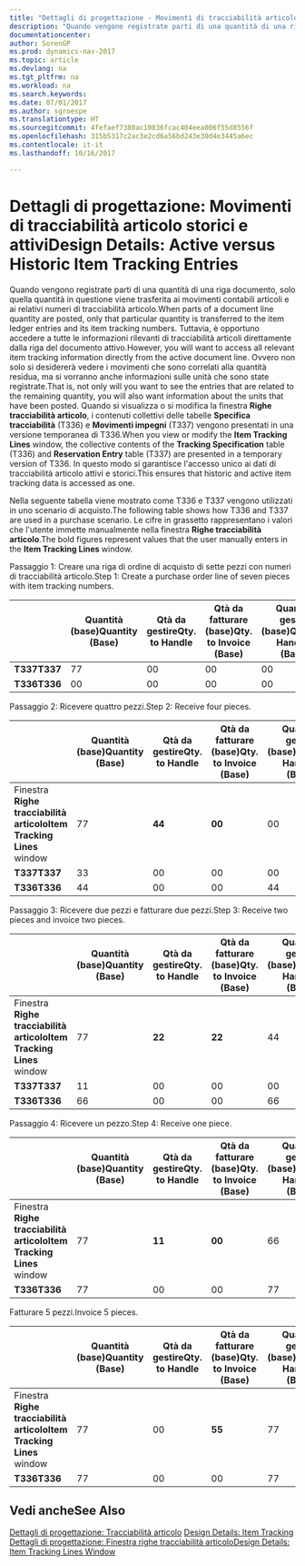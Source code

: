 ```yaml
---
title: "Dettagli di progettazione - Movimenti di tracciabilità articolo storici e attivi"
description: "Quando vengono registrate parti di una quantità di una riga documento, solo quella quantità in questione viene trasferita ai movimenti contabili articoli e ai relativi numeri di tracciabilità articolo. Tuttavia, è opportuno accedere a tutte le informazioni rilevanti di tracciabilità articoli direttamente dalla riga del documento attivo. Ovvero non solo si desidererà vedere i movimenti che sono correlati alla quantità residua, ma si vorranno anche informazioni sulle unità che sono state registrate. Quando si visualizza o si modifica la finestra **Righe tracciabilità articolo**, i contenuti collettivi delle tabelle **Specifica tracciabilità** (T336) e **Movimenti impegni** (T337) vengono presentati in una versione temporanea di T336. In questo modo si garantisce l'accesso unico ai dati di tracciabilità articolo attivi e storici."
documentationcenter: 
author: SorenGP
ms.prod: dynamics-nav-2017
ms.topic: article
ms.devlang: na
ms.tgt_pltfrm: na
ms.workload: na
ms.search.keywords: 
ms.date: 07/01/2017
ms.author: sgroespe
ms.translationtype: HT
ms.sourcegitcommit: 4fefaef7380ac10836fcac404eea006f55d8556f
ms.openlocfilehash: 315b5317c2ac3e2cd6a56bd243e30d4e3445a6ec
ms.contentlocale: it-it
ms.lasthandoff: 10/16/2017

---
```

# <a name="design-details-active-versus-historic-item-tracking-entries"></a><span data-ttu-id="1e0c4-107">Dettagli di progettazione: Movimenti di tracciabilità articolo storici e attivi</span><span class="sxs-lookup"><span data-stu-id="1e0c4-107">Design Details: Active versus Historic Item Tracking Entries</span></span>
<span data-ttu-id="1e0c4-108">Quando vengono registrate parti di una quantità di una riga documento, solo quella quantità in questione viene trasferita ai movimenti contabili articoli e ai relativi numeri di tracciabilità articolo.</span><span class="sxs-lookup"><span data-stu-id="1e0c4-108">When parts of a document line quantity are posted, only that particular quantity is transferred to the item ledger entries and its item tracking numbers.</span></span> <span data-ttu-id="1e0c4-109">Tuttavia, è opportuno accedere a tutte le informazioni rilevanti di tracciabilità articoli direttamente dalla riga del documento attivo.</span><span class="sxs-lookup"><span data-stu-id="1e0c4-109">However, you will want to access all relevant item tracking information directly from the active document line.</span></span> <span data-ttu-id="1e0c4-110">Ovvero non solo si desidererà vedere i movimenti che sono correlati alla quantità residua, ma si vorranno anche informazioni sulle unità che sono state registrate.</span><span class="sxs-lookup"><span data-stu-id="1e0c4-110">That is, not only will you want to see the entries that are related to the remaining quantity, you will also want information about the units that have been posted.</span></span> <span data-ttu-id="1e0c4-111">Quando si visualizza o si modifica la finestra **Righe tracciabilità articolo**, i contenuti collettivi delle tabelle **Specifica tracciabilità** (T336) e **Movimenti impegni** (T337) vengono presentati in una versione temporanea di T336.</span><span class="sxs-lookup"><span data-stu-id="1e0c4-111">When you view or modify the **Item Tracking Lines** window, the collective contents of the **Tracking Specification** table (T336) and **Reservation Entry** table (T337) are presented in a temporary version of T336.</span></span> <span data-ttu-id="1e0c4-112">In questo modo si garantisce l'accesso unico ai dati di tracciabilità articolo attivi e storici.</span><span class="sxs-lookup"><span data-stu-id="1e0c4-112">This ensures that historic and active item tracking data is accessed as one.</span></span>  

 <span data-ttu-id="1e0c4-113">Nella seguente tabella viene mostrato come T336 e T337 vengono utilizzati in uno scenario di acquisto.</span><span class="sxs-lookup"><span data-stu-id="1e0c4-113">The following table shows how T336 and T337 are used in a purchase scenario.</span></span> <span data-ttu-id="1e0c4-114">Le cifre in grassetto rappresentano i valori che l'utente immette manualmente nella finestra **Righe tracciabilità articolo**.</span><span class="sxs-lookup"><span data-stu-id="1e0c4-114">The bold figures represent values that the user manually enters in the **Item Tracking Lines** window.</span></span>  

 <span data-ttu-id="1e0c4-115">Passaggio 1: Creare una riga di ordine di acquisto di sette pezzi con numeri di tracciabilità articolo.</span><span class="sxs-lookup"><span data-stu-id="1e0c4-115">Step 1: Create a purchase order line of seven pieces with item tracking numbers.</span></span>  

||<span data-ttu-id="1e0c4-116">**Quantità (base)**</span><span class="sxs-lookup"><span data-stu-id="1e0c4-116">**Quantity (Base)**</span></span>|<span data-ttu-id="1e0c4-117">**Qtà da gestire**</span><span class="sxs-lookup"><span data-stu-id="1e0c4-117">**Qty. to Handle**</span></span>|<span data-ttu-id="1e0c4-118">**Qtà da fatturare (base)**</span><span class="sxs-lookup"><span data-stu-id="1e0c4-118">**Qty. to Invoice (Base)**</span></span>|<span data-ttu-id="1e0c4-119">**Quantità gestita (base)**</span><span class="sxs-lookup"><span data-stu-id="1e0c4-119">**Quantity Handled (Base)**</span></span>|<span data-ttu-id="1e0c4-120">**Quantità fatturata (base)**</span><span class="sxs-lookup"><span data-stu-id="1e0c4-120">**Quantity Invoiced (Base)**</span></span>|  
|-|----------------------------------------------|--------------------------------------------|------------------------------------------------------|-------------------------------------------------------|--------------------------------------------------------|  
|<span data-ttu-id="1e0c4-121">**T337**</span><span class="sxs-lookup"><span data-stu-id="1e0c4-121">**T337**</span></span>|<span data-ttu-id="1e0c4-122">7</span><span class="sxs-lookup"><span data-stu-id="1e0c4-122">7</span></span>|<span data-ttu-id="1e0c4-123">0</span><span class="sxs-lookup"><span data-stu-id="1e0c4-123">0</span></span>|<span data-ttu-id="1e0c4-124">0</span><span class="sxs-lookup"><span data-stu-id="1e0c4-124">0</span></span>|<span data-ttu-id="1e0c4-125">0</span><span class="sxs-lookup"><span data-stu-id="1e0c4-125">0</span></span>|<span data-ttu-id="1e0c4-126">0</span><span class="sxs-lookup"><span data-stu-id="1e0c4-126">0</span></span>|  
|<span data-ttu-id="1e0c4-127">**T336**</span><span class="sxs-lookup"><span data-stu-id="1e0c4-127">**T336**</span></span>|<span data-ttu-id="1e0c4-128">0</span><span class="sxs-lookup"><span data-stu-id="1e0c4-128">0</span></span>|<span data-ttu-id="1e0c4-129">0</span><span class="sxs-lookup"><span data-stu-id="1e0c4-129">0</span></span>|<span data-ttu-id="1e0c4-130">0</span><span class="sxs-lookup"><span data-stu-id="1e0c4-130">0</span></span>|<span data-ttu-id="1e0c4-131">0</span><span class="sxs-lookup"><span data-stu-id="1e0c4-131">0</span></span>|<span data-ttu-id="1e0c4-132">0</span><span class="sxs-lookup"><span data-stu-id="1e0c4-132">0</span></span>|  

 <span data-ttu-id="1e0c4-133">Passaggio 2: Ricevere quattro pezzi.</span><span class="sxs-lookup"><span data-stu-id="1e0c4-133">Step 2: Receive four pieces.</span></span>  

||<span data-ttu-id="1e0c4-134">**Quantità (base)**</span><span class="sxs-lookup"><span data-stu-id="1e0c4-134">**Quantity (Base)**</span></span>|<span data-ttu-id="1e0c4-135">**Qtà da gestire**</span><span class="sxs-lookup"><span data-stu-id="1e0c4-135">**Qty. to Handle**</span></span>|<span data-ttu-id="1e0c4-136">**Qtà da fatturare (base)**</span><span class="sxs-lookup"><span data-stu-id="1e0c4-136">**Qty. to Invoice (Base)**</span></span>|<span data-ttu-id="1e0c4-137">**Quantità gestita (base)**</span><span class="sxs-lookup"><span data-stu-id="1e0c4-137">**Quantity Handled (Base)**</span></span>|<span data-ttu-id="1e0c4-138">**Quantità fatturata (base)**</span><span class="sxs-lookup"><span data-stu-id="1e0c4-138">**Quantity Invoiced (Base)**</span></span>|  
|-|----------------------------------------------|--------------------------------------------|------------------------------------------------------|-------------------------------------------------------|--------------------------------------------------------|  
|<span data-ttu-id="1e0c4-139">Finestra **Righe tracciabilità articolo**</span><span class="sxs-lookup"><span data-stu-id="1e0c4-139">**Item Tracking Lines** window</span></span>|<span data-ttu-id="1e0c4-140">7</span><span class="sxs-lookup"><span data-stu-id="1e0c4-140">7</span></span>|<span data-ttu-id="1e0c4-141">**4**</span><span class="sxs-lookup"><span data-stu-id="1e0c4-141">**4**</span></span>|<span data-ttu-id="1e0c4-142">**0**</span><span class="sxs-lookup"><span data-stu-id="1e0c4-142">**0**</span></span>|<span data-ttu-id="1e0c4-143">0</span><span class="sxs-lookup"><span data-stu-id="1e0c4-143">0</span></span>|<span data-ttu-id="1e0c4-144">0</span><span class="sxs-lookup"><span data-stu-id="1e0c4-144">0</span></span>|  
|<span data-ttu-id="1e0c4-145">**T337**</span><span class="sxs-lookup"><span data-stu-id="1e0c4-145">**T337**</span></span>|<span data-ttu-id="1e0c4-146">3</span><span class="sxs-lookup"><span data-stu-id="1e0c4-146">3</span></span>|<span data-ttu-id="1e0c4-147">0</span><span class="sxs-lookup"><span data-stu-id="1e0c4-147">0</span></span>|<span data-ttu-id="1e0c4-148">0</span><span class="sxs-lookup"><span data-stu-id="1e0c4-148">0</span></span>|<span data-ttu-id="1e0c4-149">0</span><span class="sxs-lookup"><span data-stu-id="1e0c4-149">0</span></span>|<span data-ttu-id="1e0c4-150">0</span><span class="sxs-lookup"><span data-stu-id="1e0c4-150">0</span></span>|  
|<span data-ttu-id="1e0c4-151">**T336**</span><span class="sxs-lookup"><span data-stu-id="1e0c4-151">**T336**</span></span>|<span data-ttu-id="1e0c4-152">4</span><span class="sxs-lookup"><span data-stu-id="1e0c4-152">4</span></span>|<span data-ttu-id="1e0c4-153">0</span><span class="sxs-lookup"><span data-stu-id="1e0c4-153">0</span></span>|<span data-ttu-id="1e0c4-154">0</span><span class="sxs-lookup"><span data-stu-id="1e0c4-154">0</span></span>|<span data-ttu-id="1e0c4-155">4</span><span class="sxs-lookup"><span data-stu-id="1e0c4-155">4</span></span>|<span data-ttu-id="1e0c4-156">0</span><span class="sxs-lookup"><span data-stu-id="1e0c4-156">0</span></span>|  

 <span data-ttu-id="1e0c4-157">Passaggio 3: Ricevere due pezzi e fatturare due pezzi.</span><span class="sxs-lookup"><span data-stu-id="1e0c4-157">Step 3: Receive two pieces and invoice two pieces.</span></span>  

||<span data-ttu-id="1e0c4-158">**Quantità (base)**</span><span class="sxs-lookup"><span data-stu-id="1e0c4-158">**Quantity (Base)**</span></span>|<span data-ttu-id="1e0c4-159">**Qtà da gestire**</span><span class="sxs-lookup"><span data-stu-id="1e0c4-159">**Qty. to Handle**</span></span>|<span data-ttu-id="1e0c4-160">**Qtà da fatturare (base)**</span><span class="sxs-lookup"><span data-stu-id="1e0c4-160">**Qty. to Invoice (Base)**</span></span>|<span data-ttu-id="1e0c4-161">**Quantità gestita (base)**</span><span class="sxs-lookup"><span data-stu-id="1e0c4-161">**Quantity Handled (Base)**</span></span>|<span data-ttu-id="1e0c4-162">**Quantità fatturata (base)**</span><span class="sxs-lookup"><span data-stu-id="1e0c4-162">**Quantity Invoiced (Base)**</span></span>|  
|-|----------------------------------------------|--------------------------------------------|------------------------------------------------------|-------------------------------------------------------|--------------------------------------------------------|  
|<span data-ttu-id="1e0c4-163">Finestra **Righe tracciabilità articolo**</span><span class="sxs-lookup"><span data-stu-id="1e0c4-163">**Item Tracking Lines** window</span></span>|<span data-ttu-id="1e0c4-164">7</span><span class="sxs-lookup"><span data-stu-id="1e0c4-164">7</span></span>|<span data-ttu-id="1e0c4-165">**2**</span><span class="sxs-lookup"><span data-stu-id="1e0c4-165">**2**</span></span>|<span data-ttu-id="1e0c4-166">**2**</span><span class="sxs-lookup"><span data-stu-id="1e0c4-166">**2**</span></span>|<span data-ttu-id="1e0c4-167">4</span><span class="sxs-lookup"><span data-stu-id="1e0c4-167">4</span></span>|<span data-ttu-id="1e0c4-168">0</span><span class="sxs-lookup"><span data-stu-id="1e0c4-168">0</span></span>|  
|<span data-ttu-id="1e0c4-169">**T337**</span><span class="sxs-lookup"><span data-stu-id="1e0c4-169">**T337**</span></span>|<span data-ttu-id="1e0c4-170">1</span><span class="sxs-lookup"><span data-stu-id="1e0c4-170">1</span></span>|<span data-ttu-id="1e0c4-171">0</span><span class="sxs-lookup"><span data-stu-id="1e0c4-171">0</span></span>|<span data-ttu-id="1e0c4-172">0</span><span class="sxs-lookup"><span data-stu-id="1e0c4-172">0</span></span>|<span data-ttu-id="1e0c4-173">0</span><span class="sxs-lookup"><span data-stu-id="1e0c4-173">0</span></span>|<span data-ttu-id="1e0c4-174">0</span><span class="sxs-lookup"><span data-stu-id="1e0c4-174">0</span></span>|  
|<span data-ttu-id="1e0c4-175">**T336**</span><span class="sxs-lookup"><span data-stu-id="1e0c4-175">**T336**</span></span>|<span data-ttu-id="1e0c4-176">6</span><span class="sxs-lookup"><span data-stu-id="1e0c4-176">6</span></span>|<span data-ttu-id="1e0c4-177">0</span><span class="sxs-lookup"><span data-stu-id="1e0c4-177">0</span></span>|<span data-ttu-id="1e0c4-178">0</span><span class="sxs-lookup"><span data-stu-id="1e0c4-178">0</span></span>|<span data-ttu-id="1e0c4-179">6</span><span class="sxs-lookup"><span data-stu-id="1e0c4-179">6</span></span>|<span data-ttu-id="1e0c4-180">2</span><span class="sxs-lookup"><span data-stu-id="1e0c4-180">2</span></span>|  

 <span data-ttu-id="1e0c4-181">Passaggio 4: Ricevere un pezzo.</span><span class="sxs-lookup"><span data-stu-id="1e0c4-181">Step 4: Receive one piece.</span></span>  

||<span data-ttu-id="1e0c4-182">**Quantità (base)**</span><span class="sxs-lookup"><span data-stu-id="1e0c4-182">**Quantity (Base)**</span></span>|<span data-ttu-id="1e0c4-183">**Qtà da gestire**</span><span class="sxs-lookup"><span data-stu-id="1e0c4-183">**Qty. to Handle**</span></span>|<span data-ttu-id="1e0c4-184">**Qtà da fatturare (base)**</span><span class="sxs-lookup"><span data-stu-id="1e0c4-184">**Qty. to Invoice (Base)**</span></span>|<span data-ttu-id="1e0c4-185">**Quantità gestita (base)**</span><span class="sxs-lookup"><span data-stu-id="1e0c4-185">**Quantity Handled (Base)**</span></span>|<span data-ttu-id="1e0c4-186">**Quantità fatturata (base)**</span><span class="sxs-lookup"><span data-stu-id="1e0c4-186">**Quantity Invoiced (Base)**</span></span>|  
|-|----------------------------------------------|--------------------------------------------|------------------------------------------------------|-------------------------------------------------------|--------------------------------------------------------|  
|<span data-ttu-id="1e0c4-187">Finestra **Righe tracciabilità articolo**</span><span class="sxs-lookup"><span data-stu-id="1e0c4-187">**Item Tracking Lines** window</span></span>|<span data-ttu-id="1e0c4-188">7</span><span class="sxs-lookup"><span data-stu-id="1e0c4-188">7</span></span>|<span data-ttu-id="1e0c4-189">**1**</span><span class="sxs-lookup"><span data-stu-id="1e0c4-189">**1**</span></span>|<span data-ttu-id="1e0c4-190">**0**</span><span class="sxs-lookup"><span data-stu-id="1e0c4-190">**0**</span></span>|<span data-ttu-id="1e0c4-191">6</span><span class="sxs-lookup"><span data-stu-id="1e0c4-191">6</span></span>|<span data-ttu-id="1e0c4-192">2</span><span class="sxs-lookup"><span data-stu-id="1e0c4-192">2</span></span>|  
|<span data-ttu-id="1e0c4-193">**T336**</span><span class="sxs-lookup"><span data-stu-id="1e0c4-193">**T336**</span></span>|<span data-ttu-id="1e0c4-194">7</span><span class="sxs-lookup"><span data-stu-id="1e0c4-194">7</span></span>|<span data-ttu-id="1e0c4-195">0</span><span class="sxs-lookup"><span data-stu-id="1e0c4-195">0</span></span>|<span data-ttu-id="1e0c4-196">0</span><span class="sxs-lookup"><span data-stu-id="1e0c4-196">0</span></span>|<span data-ttu-id="1e0c4-197">7</span><span class="sxs-lookup"><span data-stu-id="1e0c4-197">7</span></span>|<span data-ttu-id="1e0c4-198">2</span><span class="sxs-lookup"><span data-stu-id="1e0c4-198">2</span></span>|  

 <span data-ttu-id="1e0c4-199">Fatturare 5 pezzi.</span><span class="sxs-lookup"><span data-stu-id="1e0c4-199">Invoice 5 pieces.</span></span>  

||<span data-ttu-id="1e0c4-200">**Quantità (base)**</span><span class="sxs-lookup"><span data-stu-id="1e0c4-200">**Quantity (Base)**</span></span>|<span data-ttu-id="1e0c4-201">**Qtà da gestire**</span><span class="sxs-lookup"><span data-stu-id="1e0c4-201">**Qty. to Handle**</span></span>|<span data-ttu-id="1e0c4-202">**Qtà da fatturare (base)**</span><span class="sxs-lookup"><span data-stu-id="1e0c4-202">**Qty. to Invoice (Base)**</span></span>|<span data-ttu-id="1e0c4-203">**Quantità gestita (base)**</span><span class="sxs-lookup"><span data-stu-id="1e0c4-203">**Quantity Handled (Base)**</span></span>|<span data-ttu-id="1e0c4-204">**Quantità fatturata (base)**</span><span class="sxs-lookup"><span data-stu-id="1e0c4-204">**Quantity Invoiced (Base)**</span></span>|  
|-|----------------------------------------------|--------------------------------------------|------------------------------------------------------|-------------------------------------------------------|--------------------------------------------------------|  
|<span data-ttu-id="1e0c4-205">Finestra **Righe tracciabilità articolo**</span><span class="sxs-lookup"><span data-stu-id="1e0c4-205">**Item Tracking Lines** window</span></span>|<span data-ttu-id="1e0c4-206">7</span><span class="sxs-lookup"><span data-stu-id="1e0c4-206">7</span></span>|<span data-ttu-id="1e0c4-207">0</span><span class="sxs-lookup"><span data-stu-id="1e0c4-207">0</span></span>|<span data-ttu-id="1e0c4-208">**5**</span><span class="sxs-lookup"><span data-stu-id="1e0c4-208">**5**</span></span>|<span data-ttu-id="1e0c4-209">7</span><span class="sxs-lookup"><span data-stu-id="1e0c4-209">7</span></span>|<span data-ttu-id="1e0c4-210">2</span><span class="sxs-lookup"><span data-stu-id="1e0c4-210">2</span></span>|  
|<span data-ttu-id="1e0c4-211">**T336**</span><span class="sxs-lookup"><span data-stu-id="1e0c4-211">**T336**</span></span>|<span data-ttu-id="1e0c4-212">7</span><span class="sxs-lookup"><span data-stu-id="1e0c4-212">7</span></span>|<span data-ttu-id="1e0c4-213">0</span><span class="sxs-lookup"><span data-stu-id="1e0c4-213">0</span></span>|<span data-ttu-id="1e0c4-214">0</span><span class="sxs-lookup"><span data-stu-id="1e0c4-214">0</span></span>|<span data-ttu-id="1e0c4-215">7</span><span class="sxs-lookup"><span data-stu-id="1e0c4-215">7</span></span>|<span data-ttu-id="1e0c4-216">7</span><span class="sxs-lookup"><span data-stu-id="1e0c4-216">7</span></span>|  

## <a name="see-also"></a><span data-ttu-id="1e0c4-217">Vedi anche</span><span class="sxs-lookup"><span data-stu-id="1e0c4-217">See Also</span></span>  
 <span data-ttu-id="1e0c4-218">[Dettagli di progettazione: Tracciabilità articolo](design-details-item-tracking.md) </span><span class="sxs-lookup"><span data-stu-id="1e0c4-218">[Design Details: Item Tracking](design-details-item-tracking.md) </span></span>  
 [<span data-ttu-id="1e0c4-219">Dettagli di progettazione: Finestra righe tracciabilità articolo</span><span class="sxs-lookup"><span data-stu-id="1e0c4-219">Design Details: Item Tracking Lines Window</span></span>](design-details-item-tracking-lines-window.md)

